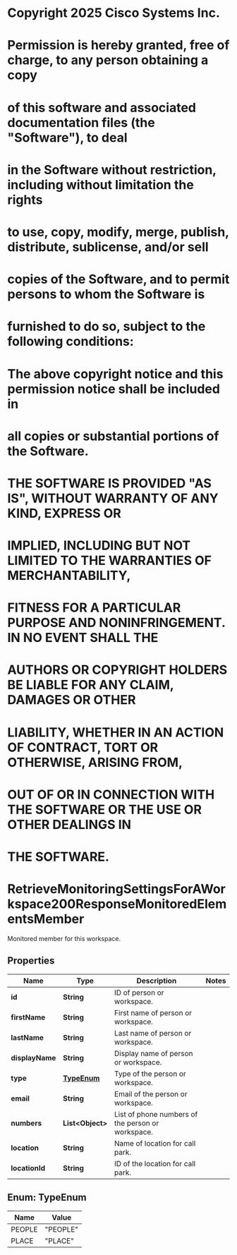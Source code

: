 <!--  Copyright 2025 Cisco Systems Inc.

Permission is hereby granted, free of charge, to any person obtaining a copy
of this software and associated documentation files (the "Software"), to deal
in the Software without restriction, including without limitation the rights
to use, copy, modify, merge, publish, distribute, sublicense, and/or sell
copies of the Software, and to permit persons to whom the Software is
furnished to do so, subject to the following conditions:

The above copyright notice and this permission notice shall be included in
all copies or substantial portions of the Software.

THE SOFTWARE IS PROVIDED "AS IS", WITHOUT WARRANTY OF ANY KIND, EXPRESS OR
IMPLIED, INCLUDING BUT NOT LIMITED TO THE WARRANTIES OF MERCHANTABILITY,
FITNESS FOR A PARTICULAR PURPOSE AND NONINFRINGEMENT. IN NO EVENT SHALL THE
AUTHORS OR COPYRIGHT HOLDERS BE LIABLE FOR ANY CLAIM, DAMAGES OR OTHER
LIABILITY, WHETHER IN AN ACTION OF CONTRACT, TORT OR OTHERWISE, ARISING FROM,
OUT OF OR IN CONNECTION WITH THE SOFTWARE OR THE USE OR OTHER DEALINGS IN
THE SOFTWARE.-->
# Copyright 2025 Cisco Systems Inc.
#
# Permission is hereby granted, free of charge, to any person obtaining a copy
# of this software and associated documentation files (the "Software"), to deal
# in the Software without restriction, including without limitation the rights
# to use, copy, modify, merge, publish, distribute, sublicense, and/or sell
# copies of the Software, and to permit persons to whom the Software is
# furnished to do so, subject to the following conditions:
#
# The above copyright notice and this permission notice shall be included in
# all copies or substantial portions of the Software.
#
# THE SOFTWARE IS PROVIDED "AS IS", WITHOUT WARRANTY OF ANY KIND, EXPRESS OR
# IMPLIED, INCLUDING BUT NOT LIMITED TO THE WARRANTIES OF MERCHANTABILITY,
# FITNESS FOR A PARTICULAR PURPOSE AND NONINFRINGEMENT. IN NO EVENT SHALL THE
# AUTHORS OR COPYRIGHT HOLDERS BE LIABLE FOR ANY CLAIM, DAMAGES OR OTHER
# LIABILITY, WHETHER IN AN ACTION OF CONTRACT, TORT OR OTHERWISE, ARISING FROM,
# OUT OF OR IN CONNECTION WITH THE SOFTWARE OR THE USE OR OTHER DEALINGS IN
# THE SOFTWARE.



# RetrieveMonitoringSettingsForAWorkspace200ResponseMonitoredElementsMember

Monitored member for this workspace.

## Properties

| Name | Type | Description | Notes |
|------------ | ------------- | ------------- | -------------|
|**id** | **String** | ID of person or workspace. |  |
|**firstName** | **String** | First name of person or workspace. |  |
|**lastName** | **String** | Last name of person or workspace. |  |
|**displayName** | **String** | Display name of person or workspace. |  |
|**type** | [**TypeEnum**](#TypeEnum) | Type of the person or workspace. |  |
|**email** | **String** | Email of the person or workspace. |  |
|**numbers** | **List&lt;Object&gt;** | List of phone numbers of the person or workspace. |  |
|**location** | **String** | Name of location for call park. |  |
|**locationId** | **String** | ID of the location for call park. |  |



## Enum: TypeEnum

| Name | Value |
|---- | -----|
| PEOPLE | &quot;PEOPLE&quot; |
| PLACE | &quot;PLACE&quot; |



